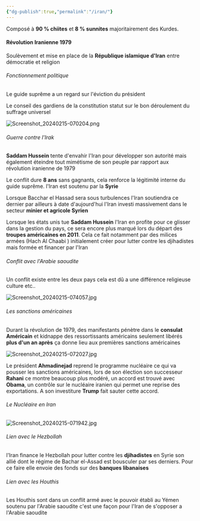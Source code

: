 ```yaml
---
{"dg-publish":true,"permalink":"/iran/"}
---
```


Composé à **90 % chiites** et **8 % sunnites** majoritairement des Kurdes.

#### Révolution Iranienne 1979 

Soulèvement et mise en place de la **République islamique d'Iran** entre démocratie et religion 

###### Fonctionnement politique

Le guide suprême a un regard sur l'éviction du président

Le conseil des gardiens de la constitution statut sur le bon déroulement du suffrage universel 

![Screenshot_20240215-070204.png](/img/user/Screenshot_20240215-070204.png)


###### Guerre contre l'Irak 

**Saddam Hussein** tente d'envahir l'Iran pour développer son autorité mais également éteindre tout mimétisme de son peuple par rapport aux révolution iranienne de 1979 

Le conflit dure **8 ans**  sans gagnants, cela renforce la légitimité interne du guide suprême. l'Iran est soutenu par la **Syrie** 

Lorsque Bacchar el Hassad sera sous turbulences l'Iran soutiendra ce dernier par ailleurs à date d'aujourd'hui l'Iran investi massivement dans  le secteur **minier et agricole Syrien**

Lorsque les états unis tue **Saddam Hussein** l'Iran en profite pour ce glisser dans la gestion du pays, ce sera encore plus marqué lors du départ des **troupes américaines en 2011**. Cela ce fait notamment par des milices armées (Hach Al Chaabi ) initialement créer pour lutter contre les djihadistes mais formée et financer par l'Iran 


###### Conflit avec l'Arabie saoudite
Un conflit existe entre les deux pays cela est dû a une différence religieuse culture etc..

![Screenshot_20240215-074057.jpg](/img/user/Screenshot_20240215-074057.jpg)
###### Les sanctions américaines

Durant la révolution de 1979, des manifestants pénètre dans le **consulat Américain** et kidnappe des ressortissants américains seulement libérés **plus d'un an après** ça donne lieu aux premières sanctions américaines 

![Screenshot_20240215-072027.jpg](/img/user/Screenshot_20240215-072027.jpg)
 
Le président **Ahmadinejad** reprend le programme nucléaire ce qui va pousser les sanctions américaines, lors de son élection son successeur **Rahani** ce montre beaucoup plus modéré, un accord est trouvé avec **Obama**, un contrôle sur le nucléaire iranien qui permet une reprise des exportations. A son investiture **Trump** fait sauter cette accord.

###### Le Nucléaire en Iran 


![Screenshot_20240215-071942.jpg](/img/user/Screenshot_20240215-071942.jpg)

###### Lien avec le Hezbollah 

l'Iran finance le Hezbollah pour lutter contre les **djihadistes** en Syrie son allié dont le régime de Bachar el-Assad est bousculer par ses derniers. Pour ce faire elle envoie des fonds sur des **banques libanaises**

###### Lien avec les Houthis

Les Houthis sont dans un conflit armé avec le pouvoir établi au Yémen soutenu par l'Arabie saoudite c'est une façon pour l'Iran de s'opposer a l'Arabie saoudite



